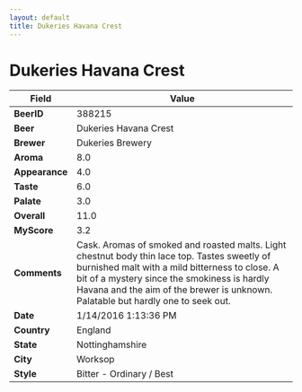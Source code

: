 ```yaml
---
layout: default
title: Dukeries Havana Crest
---
```


# Dukeries Havana Crest

| Field         | Value     |
|---------------|-----------|
| **BeerID** | 388215 |
| **Beer** | Dukeries Havana Crest |
| **Brewer** | Dukeries Brewery |
| **Aroma** | 8.0 |
| **Appearance** | 4.0 |
| **Taste** | 6.0 |
| **Palate** | 3.0 |
| **Overall** | 11.0 |
| **MyScore** | 3.2 |
| **Comments** | Cask. Aromas of smoked and roasted malts. Light chestnut body thin lace top. Tastes sweetly of burnished malt with a mild bitterness to close. A bit of a mystery since the smokiness is hardly Havana and the aim of the brewer is unknown. Palatable but hardly one to seek out. |
| **Date** | 1/14/2016 1:13:36 PM |
| **Country** | England |
| **State** | Nottinghamshire |
| **City** | Worksop |
| **Style** | Bitter - Ordinary / Best |
